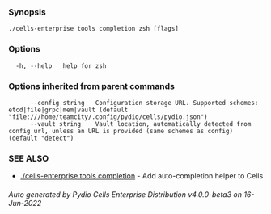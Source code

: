 

### Synopsis



```
./cells-enterprise tools completion zsh [flags]
```

### Options

```
  -h, --help   help for zsh
```

### Options inherited from parent commands

```
      --config string   Configuration storage URL. Supported schemes: etcd|file|grpc|mem|vault (default "file:///home/teamcity/.config/pydio/cells/pydio.json")
      --vault string    Vault location, automatically detected from config url, unless an URL is provided (same schemes as config) (default "detect")
```

### SEE ALSO

* [./cells-enterprise tools completion](./cells-enterprise-tools-completion)	 - Add auto-completion helper to Cells

###### Auto generated by Pydio Cells Enterprise Distribution v4.0.0-beta3 on 16-Jun-2022
